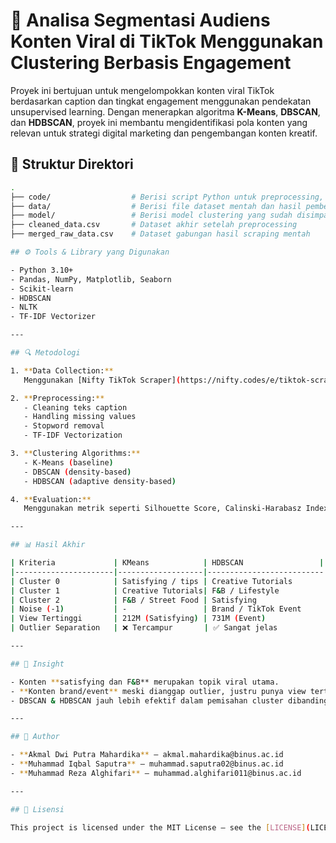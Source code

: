 # 🎯 Analisa Segmentasi Audiens Konten Viral di TikTok Menggunakan Clustering Berbasis Engagement

Proyek ini bertujuan untuk mengelompokkan konten viral TikTok berdasarkan caption dan tingkat engagement menggunakan pendekatan unsupervised learning. 
Dengan menerapkan algoritma **K-Means**, **DBSCAN**, dan **HDBSCAN**, proyek ini membantu mengidentifikasi pola konten yang relevan untuk strategi digital marketing dan
pengembangan konten kreatif.


## 📁 Struktur Direktori

```bash
.
├── code/                  # Berisi script Python untuk preprocessing, training, dan visualisasi clustering
├── data/                  # Berisi file dataset mentah dan hasil pembersihan
├── model/                 # Berisi model clustering yang sudah disimpan
├── cleaned_data.csv       # Dataset akhir setelah preprocessing
├── merged_raw_data.csv    # Dataset gabungan hasil scraping mentah

## ⚙️ Tools & Library yang Digunakan

- Python 3.10+
- Pandas, NumPy, Matplotlib, Seaborn
- Scikit-learn
- HDBSCAN
- NLTK
- TF-IDF Vectorizer

---

## 🔍 Metodologi

1. **Data Collection:**  
   Menggunakan [Nifty TikTok Scraper](https://nifty.codes/e/tiktok-scraper) untuk mengekstrak data publik TikTok (caption, views, likes, shares, comments).

2. **Preprocessing:**  
   - Cleaning teks caption  
   - Handling missing values  
   - Stopword removal  
   - TF-IDF Vectorization

3. **Clustering Algorithms:**  
   - K-Means (baseline)  
   - DBSCAN (density-based)  
   - HDBSCAN (adaptive density-based)

4. **Evaluation:**  
   Menggunakan metrik seperti Silhouette Score, Calinski-Harabasz Index, dan visualisasi scatter plot 2D (PCA / t-SNE).

---

## 📊 Hasil Akhir

| Kriteria             | KMeans            | HDBSCAN                 | DBSCAN (eps=1.5)         |
|----------------------|-------------------|--------------------------|---------------------------|
| Cluster 0            | Satisfying / tips | Creative Tutorials       | Creative / Storytelling   |
| Cluster 1            | Creative Tutorials| F&B / Lifestyle          | F&B / Lifestyle           |
| Cluster 2            | F&B / Street Food | Satisfying               | Satisfying / Visual Tips  |
| Noise (-1)           | -                 | Brand / TikTok Event     | Brand / TikTok Event      |
| View Tertinggi       | 212M (Satisfying) | 731M (Event)             | 731M (Event)              |
| Outlier Separation   | ❌ Tercampur       | ✅ Sangat jelas           | ✅ Sangat jelas           |

---

## 🧠 Insight

- Konten **satisfying dan F&B** merupakan topik viral utama.
- **Konten brand/event** meski dianggap outlier, justru punya view tertinggi.
- DBSCAN & HDBSCAN jauh lebih efektif dalam pemisahan cluster dibanding K-Means.

---

## 🧩 Author

- **Akmal Dwi Putra Mahardika** – akmal.mahardika@binus.ac.id  
- **Muhammad Iqbal Saputra** – muhammad.saputra02@binus.ac.id  
- **Muhammad Reza Alghifari** – muhammad.alghifari011@binus.ac.id  

---

## 📜 Lisensi

This project is licensed under the MIT License – see the [LICENSE](LICENSE) file for details.

